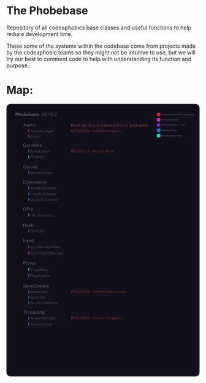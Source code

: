 # The Phobebase

Repository of all codeaphobics base classes and useful functions to help reduce development time.

These some of the systems within the codebase come from projects made by the codeaphobic teams so they might not be intuitive to use, but we will try our best to comment code to help with understanding its function and purpose.

# Map:

![alt text](https://github.com/Codeaphobic/Phobebase/blob/main/Extras/Map/The-Phobebase-Map.png?raw=true)
